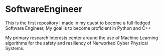 # SoftwareEngineer
This is the first repository I made in my quest to become a full fledged Software Engineer, My goal is to become proficient in Python and C++

My primary research interests center around the use of Machine Learning algorithms for the safety and resiliency of Nerworked Cyber Physical Systems. 
